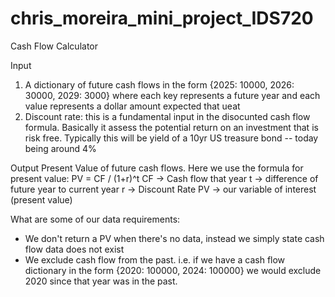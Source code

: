 # chris_moreira_mini_project_IDS720
Cash Flow Calculator

Input 
1. A dictionary of future cash flows in the form {2025: 10000, 2026: 30000, 2029: 3000} where each key represents a future year and each value represents a dollar amount expected that ueat 
2. Discount rate: this is a fundamental input in the disocunted cash flow formula. Basically it assess the potential return on an investment that is risk free. Typically this will be yield of a 10yr US treasure bond -- today being around 4%

Output
Present Value of future cash flows. 
Here we use the formula for present value: 
PV = CF / (1+r)^t 
CF -> Cash flow that year
t -> difference of future year to current year
r -> Discount Rate
PV -> our variable of interest (present value)

What are some of our data requirements:
- We don't return a PV when there's no data, instead we simply state cash flow data does not exist
- We exclude cash flow from the past. i.e. if we have a cash flow dictionary in the form {2020: 100000, 2024: 100000} we would exclude 2020 since that year was in the past. 
